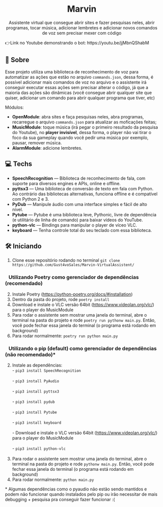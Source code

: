 <h1 align="center">
Marvin
</h1>

<p align="center">Assistente virtual que consegue abrir sites e fazer pesquisas neles, abrir programas, tocar música, adicionar lembretes e adicionar novos comandos de voz
  sem precisar mexer com código </p>
👉Link no Youtube demonstrando o bot: https://youtu.be/jjMbnQShabM

## 📜 Sobre
Esse projeto utiliza uma biblioteca de reconhecimento de voz para automatizar as ações que estão no arquivo ```commands.json```, dessa forma, é possível adicionar mais comandos
de voz no arquivo e o assistente irá conseguir executar essas ações sem precisar alterar o código, já que a maioria das ações são dinâmicas (você consegue abrir qualquer site 
que quiser, adicionar um comando para abrir qualquer programa que tiver, etc)

Módulos:
 - **OpenModule**: abra sites e faça pesquisas neles, abra programas, recarregue o arquivo ```commands.json``` para atualizar as moficações feitas;
 - **MusicModule**: toque música (irá pegar o primeiro resultado da pesquisa do Youtube), no **player invisível**, dessa forma, o player não vai tirar o foco da sua gameplay quando você pedir uma música por exemplo, pausar, remover música.
 - **AlarmModule**: adicione lembretes.


## 💻 Techs
[//]: # (Add the features of your project here:)
- **SpeechRecognition** — Biblioteca de reconhecimento de fala, com suporte para diversos engines e APIs, online e offline.
- **pyttsx3** — Uma biblioteca de conversão de texto em fala com Python. Ao contrário das bibliotecas alternativas, funciona offline e é compatível com Python 2 e 3.
- **PyDub** — Manipule áudio com uma interface simples e fácil de alto nível.
- **Pytube** — Pytube é uma biblioteca leve, Pythonic, livre de dependência (e utilitário de linha de comando) para baixar vídeos do YouTube.
- **python-vlc** — Bindings para manipular o player de víceo VLC.
- **keyboard** — Tenha controle total do seu teclado com essa biblioteca.

## 🛠 Iniciando
1. Clone esse repositório rodando no terminal ```git clone https://github.com/Gust4voSales/Marvin-VirtualAssistent/ ``` 

### &nbsp; &nbsp;Utilizando Poetry como gerenciador de dependências (recomendado)

2. Instale Poetry (https://python-poetry.org/docs/#installation)
3. Dentro da pasta do projeto, rode ```poetry install```
4. Download e instale o VLC versão 64bit (https://www.videolan.org/vlc/) para o player do MusicModule 
5. Para rodar o assistente sem mostrar uma janela do terminal, abre o terminal na pasta do projeto e rode ```poetry run pythonw main.py```. 
  Então, você pode fechar essa janela do terminal (o programa está rodando em background) 
5. Para rodar normalmente: ```poetry run python main.py```

### &nbsp; &nbsp;Utilizando o pip (default) como gerenciador de dependências (não recomendado)* 

2. Instale as dependências: 
  &nbsp; &nbsp;<div>- ```pip3 install SpeechRecognition``` </div>
  &nbsp; &nbsp;<div>- ```pip3 install PyAudio``` </div>
  &nbsp; &nbsp;<div>- ```pip3 install pyttsx3``` </div>
  &nbsp; &nbsp;<div>- ```pip3 install pydub``` </div>
  &nbsp; &nbsp;<div>- ```pip3 install Pytube``` </div>
  &nbsp; &nbsp;<div>- ```pip3 install keyboard``` </div>
  &nbsp; &nbsp;<div>- Download e instale o VLC versão 64bit (https://www.videolan.org/vlc/) para o player do MusicModule </div>
  &nbsp; &nbsp;<div>- ```pip3 install python-vlc``` </div> <br>  
3. Para rodar o assistente sem mostrar uma janela do terminal, abre o terminal na pasta do projeto e rode ```pythonw main.py```. 
  Então, você pode fechar essa janela do terminal (o programa está rodando em background) 
3. Para rodar normalmente: ```python main.py```

\* Algumas dependências como o pyaudio não estão sendo mantidos e podem não funcionar quando instalados pelo pip ou irão necessitar de mais debugging + pesquisa pra conseguir fazer funcionar :(

